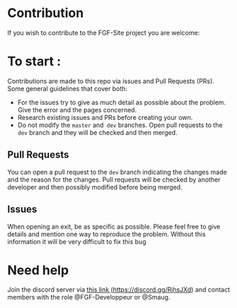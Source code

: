 # Contribution

If you wish to contribute to the FGF-Site project you are welcome:


# To start :

Contributions are made to this repo via issues and Pull Requests (PRs). Some general guidelines that cover both:

* For the issues try to give as much detail as possible about the problem. Give the error and the pages concerned.
* Research existing issues and PRs before creating your own.
* Do not modify the `master` and` dev` branches. Open pull requests to the `dev` branch and they will be checked and then merged.
## Pull Requests

You can open a pull request to the `dev` branch indicating the changes made and the reason for the changes.
Pull requests will be checked by another developer and then possibly modified before being merged.

## Issues

When opening an exit, be as specific as possible. Please feel free to give details and mention one way to reproduce the problem.
Without this information it will be very difficult to fix this bug

# Need help

Join the discord server via <a href="https://discord.gg/RjhsJXd"> this link </a> (https://discord.gg/RjhsJXd) and contact members with the role @FGF-Developpeur or @Smaug.
